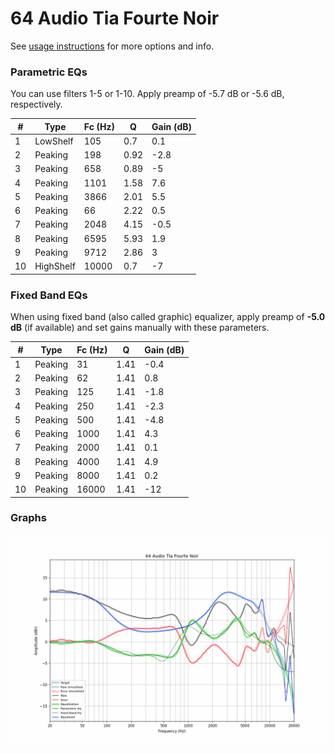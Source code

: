 # 64 Audio Tia Fourte Noir
See [usage instructions](https://github.com/jaakkopasanen/AutoEq#usage) for more options and info.

### Parametric EQs
You can use filters 1-5 or 1-10. Apply preamp of -5.7 dB or -5.6 dB, respectively.

|   # | Type      |   Fc (Hz) |    Q |   Gain (dB) |
|-----|-----------|-----------|------|-------------|
|   1 | LowShelf  |       105 | 0.7  |         0.1 |
|   2 | Peaking   |       198 | 0.92 |        -2.8 |
|   3 | Peaking   |       658 | 0.89 |        -5   |
|   4 | Peaking   |      1101 | 1.58 |         7.6 |
|   5 | Peaking   |      3866 | 2.01 |         5.5 |
|   6 | Peaking   |        66 | 2.22 |         0.5 |
|   7 | Peaking   |      2048 | 4.15 |        -0.5 |
|   8 | Peaking   |      6595 | 5.93 |         1.9 |
|   9 | Peaking   |      9712 | 2.86 |         3   |
|  10 | HighShelf |     10000 | 0.7  |        -7   |

### Fixed Band EQs
When using fixed band (also called graphic) equalizer, apply preamp of **-5.0 dB** (if available) and set gains manually with these parameters.

|   # | Type    |   Fc (Hz) |    Q |   Gain (dB) |
|-----|---------|-----------|------|-------------|
|   1 | Peaking |        31 | 1.41 |        -0.4 |
|   2 | Peaking |        62 | 1.41 |         0.8 |
|   3 | Peaking |       125 | 1.41 |        -1.8 |
|   4 | Peaking |       250 | 1.41 |        -2.3 |
|   5 | Peaking |       500 | 1.41 |        -4.8 |
|   6 | Peaking |      1000 | 1.41 |         4.3 |
|   7 | Peaking |      2000 | 1.41 |         0.1 |
|   8 | Peaking |      4000 | 1.41 |         4.9 |
|   9 | Peaking |      8000 | 1.41 |         0.2 |
|  10 | Peaking |     16000 | 1.41 |       -12   |

### Graphs
![](./64%20Audio%20Tia%20Fourte%20Noir.png)
